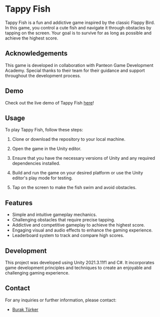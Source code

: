 # Tappy Fish

Tappy Fish is a fun and addictive game inspired by the classic Flappy Bird. In this game, you control a cute fish and navigate it through obstacles by tapping on the screen. Your goal is to survive for as long as possible and achieve the highest score.

## Acknowledgements

This game is developed in collaboration with Panteon Game Development Academy. Special thanks to their team for their guidance and support throughout the development process.

## Demo

Check out the live demo of Tappy Fish [here](https://youtu.be/omD5zsDHpHs)!

## Usage

To play Tappy Fish, follow these steps:

1. Clone or download the repository to your local machine.

2. Open the game in the Unity editor.

3. Ensure that you have the necessary versions of Unity and any required dependencies installed.

4. Build and run the game on your desired platform or use the Unity editor's play mode for testing.

5. Tap on the screen to make the fish swim and avoid obstacles.

## Features

- Simple and intuitive gameplay mechanics.
- Challenging obstacles that require precise tapping.
- Addictive and competitive gameplay to achieve the highest score.
- Engaging visual and audio effects to enhance the gaming experience.
- Leaderboard system to track and compare high scores.

## Development

This project was developed using Unity 2021.3.11f1 and C#. It incorporates game development principles and techniques to create an enjoyable and challenging gaming experience.

## Contact

For any inquiries or further information, please contact:

- [Burak Türker](mailto:turker.kburak@gmail.com)
